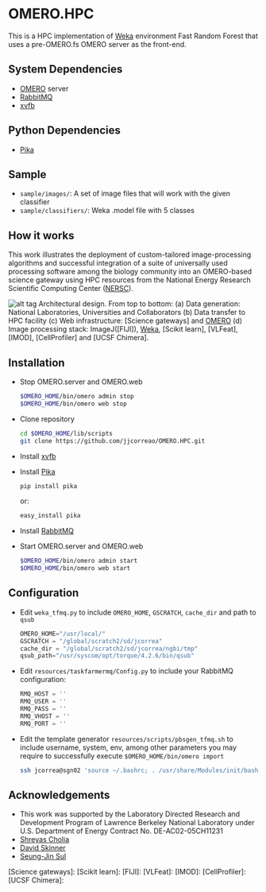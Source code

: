 

OMERO.HPC
=========

This is a HPC implementation of [Weka] environment Fast Random Forest that uses a pre-OMERO.fs OMERO server as the front-end.

System Dependencies
-------------------

  - [OMERO] server
  - [RabbitMQ]
  - [xvfb]
  
Python Dependencies
-------------------

  - [Pika]
  
Sample
------
  - ```sample/images/```: A set of image files that will work with the given classifier
  - ```sample/classifiers/```: Weka .model file with 5 classes

How it works
------------

This work illustrates the deployment of custom-tailored image-processing algorithms and successful integration of a 
suite of universally used processing software among the biology community into an OMERO-based science gateway 
using HPC resources from the National Energy Research Scientific Computing Center ([NERSC]).

![alt tag](https://raw.github.com/jjcorreao/OMERO.HPC/master/readme/architecture.png)
Architectural design. From top to bottom: (a) Data generation: National Laboratories, Universities and 
Collaborators (b) Data transfer to HPC facility (c) Web infrastructure: [Science gateways] and [OMERO] (d) 
Image processing stack: ImageJ([FIJI]), [Weka], [Scikit learn], [VLFeat], [IMOD], [CellProfiler] and [UCSF Chimera].


Installation
------------
  - Stop OMERO.server and OMERO.web

    ```sh
    $OMERO_HOME/bin/omero admin stop
    $OMERO_HOME/bin/omero web stop
    ```

  - Clone repository
  
    ```sh
    cd $OMERO_HOME/lib/scripts
    git clone https://github.com/jjcorreao/OMERO.HPC.git
    ```

  - Install [xvfb]
  
  - Install [Pika]
  
    ```sh
    pip install pika
    ```
  
    or:

    ```sh
    easy_install pika
    ```

  - Install [RabbitMQ]

  - Start OMERO.server and OMERO.web

    ```sh  
    $OMERO_HOME/bin/omero admin start
    $OMERO_HOME/bin/omero web start
    ```

Configuration
-------------

  - Edit ```weka_tfmq.py``` to include ```OMERO_HOME```, ```GSCRATCH```, ```cache_dir``` and path to ```qsub```
  
    ```py
    OMERO_HOME="/usr/local/"
    GSCRATCH = "/global/scratch2/sd/jcorrea"
    cache_dir = "/global/scratch2/sd/jcorrea/ngbi/tmp"
    qsub_path="/usr/syscom/opt/torque/4.2.6/bin/qsub"
    ```

  - Edit ```resources/taskfarmermq/Config.py``` to include your RabbitMQ configuration:

    ```py
    RMQ_HOST = ''
    RMQ_USER = ''
    RMQ_PASS = ''
    RMQ_VHOST = ''
    RMQ_PORT = ''
    ```
    
  - Edit the template generator ```resources/scripts/pbsgen_tfmq.sh``` to include username, system, env, among other
  parameters you may require to successfully execute ```$OMERO_HOME/bin/omero import```
   
    ```sh
    ssh jcorrea@sgn02 'source ~/.bashrc; . /usr/share/Modules/init/bash; source ${OMERO_ENV}; omero import -s sgn02 -d ${dataset} -n ${name} ${outpath}/segmented_map.tif -k ${uuid}'
    ```
  
Acknowledgements
----------------
  - This work was supported by the Laboratory Directed Research and Development Program of Lawrence Berkeley National Laboratory under U.S. Department of Energy Contract No. DE-AC02-05CH11231
  - [Shreyas Cholia]
  - [David Skinner]
  - [Seung-Jin Sul]


[Seung-Jin Sul]:https://github.com/sulsj
[OMERO]:https://www.openmicroscopy.org/
[RabbitMQ]:http://www.rabbitmq.com/
[ImageJ]:http://fiji.sc
[Weka]:http://www.cs.waikato.ac.nz/ml/weka/
[TaskFarmerMQ]:https://github.com/jjcorreao/OMERO.HPC/tree/master/resources/taskfarmermq
[xvfb]:http://www.x.org/archive/X11R7.7/doc/man/man1/Xvfb.1.xhtml
[Shreyas Cholia]:https://github.com/shreddd
[David Skinner]:https://github.com/deskinner
[Pika]:http://pika.readthedocs.org/en/latest/
[NERSC]:http://www.nersc.gov
[Science gateways]:
[Scikit learn]:
[FIJI]:
[VLFeat]:
[IMOD]:
[CellProfiler]:
[UCSF Chimera]:
